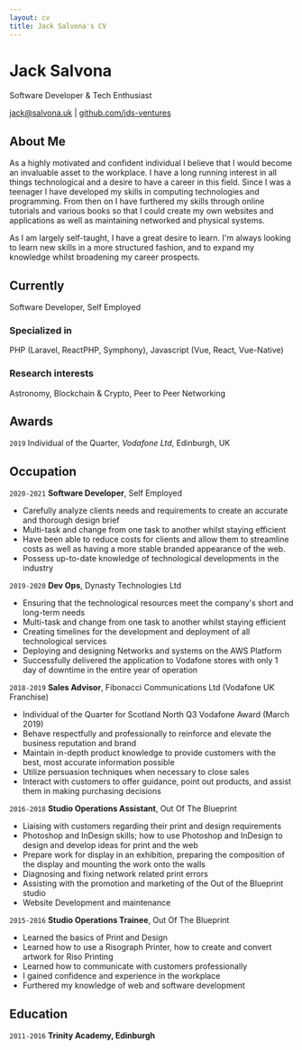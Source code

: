 ```yaml
---
layout: cv
title: Jack Salvona's CV
---
```

# Jack Salvona
Software Developer & Tech Enthusiast

<div id="webaddress">
<a href="mailto:jack@salvona.uk">jack@salvona.uk</a>
| <a href="https://github.com/jds-ventures">github.com/jds-ventures</a>
</div>


## About Me

As a highly motivated and confident individual I believe that I would become an invaluable asset to the workplace. I have a long running interest in all things technological and a desire to have a career in this field. Since I was a teenager I have developed my skills in computing technologies and programming. From then on I have furthered my skills through online tutorials and various books so that I could create my own websites and applications as well as maintaining networked and physical systems. 

As I am largely self-taught, I have a great desire to learn. I'm always looking to learn new skills in a more structured fashion, and to expand my knowledge whilst broadening my career prospects.

## Currently

Software Developer, Self Employed

### Specialized in

PHP (Laravel, ReactPHP, Symphony), Javascript (Vue, React, Vue-Native)


### Research interests

Astronomy, Blockchain & Crypto, Peer to Peer Networking


## Awards

`2019`
Individual of the Quarter, *Vodafone Ltd*, Edinburgh, UK


## Occupation

`2020-2021`
__Software Developer__, Self Employed

- Carefully analyze clients needs and requirements to create an accurate and thorough design brief
- Multi-task and change from one task to another whilst staying efficient
- Have been able to reduce costs for clients and allow them to streamline costs as well as having a more stable branded appearance of the web.
- Possess up-to-date knowledge of technological developments in the industry

`2019-2020`
__Dev Ops__, Dynasty Technologies Ltd

- Ensuring that the technological resources meet the company's short and long-term needs
- Multi-task and change from one task to another whilst staying efficient
- Creating timelines for the development and deployment of all technological services
- Deploying and designing Networks and systems on the AWS Platform
- Successfully delivered the application to Vodafone stores with only 1 day of downtime in the entire year of operation 

`2018-2019`
__Sales Advisor__, Fibonacci Communications Ltd (Vodafone UK Franchise)

- Individual of the Quarter for Scotland North Q3 Vodafone Award (March 2019)
- Behave respectfully and professionally to reinforce and elevate the business reputation and brand
- Maintain in-depth product knowledge to provide customers with the best, most accurate information possible
- Utilize persuasion techniques when necessary to close sales
- Interact with customers to offer guidance, point out products, and assist them in making purchasing decisions

`2016-2018`
__Studio Operations Assistant__, Out Of The Blueprint

- Liaising with customers regarding their print and design requirements 
- Photoshop and InDesign skills; how to use Photoshop and InDesign to design and develop ideas for print and the web 
- Prepare work for display in an exhibition, preparing the composition of the display and mounting the work onto the walls
- Diagnosing and fixing network related print errors
- Assisting with the promotion and marketing of the Out of the Blueprint studio
- Website Development and maintenance

`2015-2016`
__Studio Operations Trainee__, Out Of The Blueprint

- Learned the basics of Print and Design
- Learned how to use a Risograph Printer, how to create and convert artwork for Riso Printing
- Learned how to communicate with customers professionally
- I gained confidence and experience in the workplace
- Furthered my knowledge of web and software development

## Education

`2011-2016`
__Trinity Academy, Edinburgh__




<!-- ### Footer

Last updated: Febraury 2021 -->


